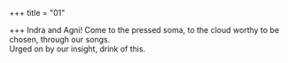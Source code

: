 +++
title = "01"

+++
Indra and Agni! Come to the pressed soma, to the cloud worthy to be  chosen, through our songs.  
Urged on by our insight, drink of this.  